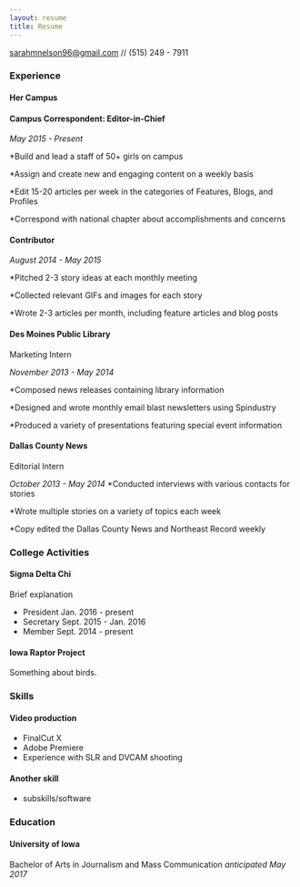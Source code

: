 ```yaml
---
layout: resume
title: Resume
---
```

[sarahmnelson96@gmail.com](mailto:sarahmnelson96@gmail.com) // (515) 249 - 7911

### Experience

#### Her Campus
#### Campus Correspondent: Editor-in-Chief 

*May 2015 - Present*
   
   *Build and lead a staff of 50+ girls on campus
   
   *Assign and create new and engaging content on a weekly basis
   
   *Edit 15-20 articles per week in the categories of Features, Blogs, and Profiles
   
   *Correspond with national chapter about accomplishments and concerns

#### Contributor 

*August 2014 - May 2015*
   
   *Pitched 2-3 story ideas at each monthly meeting
   
   *Collected relevant GIFs and images for each story
   
   *Wrote 2-3 articles per month, including feature articles and blog posts


#### Des Moines Public Library
Marketing Intern 

*November 2013 - May 2014*
   
   *Composed news releases containing library information
   
   *Designed and wrote monthly email blast newsletters using Spindustry
   
   *Produced a variety of presentations featuring special event information


#### Dallas County News
Editorial Intern 

*October 2013 - May 2014*
   *Conducted interviews with various contacts for stories
   
   *Wrote multiple stories on a variety of topics each week
   
   *Copy edited the Dallas County News and Northeast Record weekly


### College Activities
#### Sigma Delta Chi
Brief explanation

* President Jan. 2016 - present
* Secretary Sept. 2015 - Jan. 2016
* Member  Sept. 2014 - present


#### Iowa Raptor Project
Something about birds.

### Skills
#### Video production
* FinalCut X
* Adobe Premiere
* Experience with SLR and DVCAM shooting

#### Another skill
* subskills/software

### Education
#### University of Iowa
Bachelor of Arts in Journalism and Mass Communication *anticipated May 2017* 
